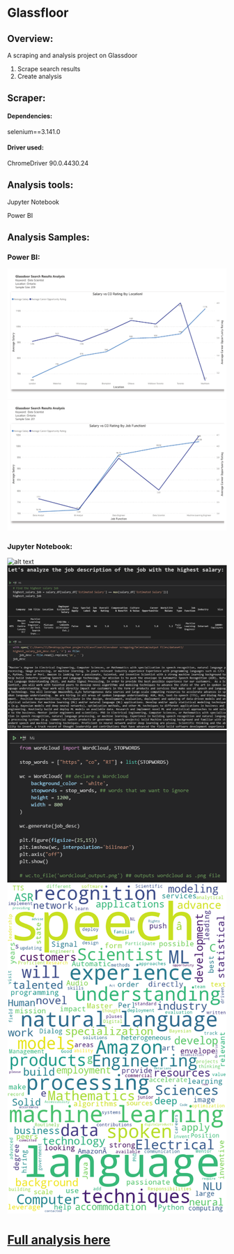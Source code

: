 # Glassfloor  

## Overview:
A scraping and analysis project on Glassdoor
1. Scrape search results
2. Create analysis

## Scraper:
#### Dependencies:
selenium==3.141.0
#### Driver used:
ChromeDriver 90.0.4430.24

## Analysis tools:
Jupyter Notebook

Power BI

## Analysis Samples:
### Power BI:
![alt text](https://github.com/rlllam/Glassfloor/blob/master/Glassdoor%20analysis/Power%20BI/analysis%20samples/glassdoor%20analysis_Page_1.png)
![alt text](https://github.com/rlllam/Glassfloor/blob/master/Glassdoor%20analysis/Power%20BI/analysis%20samples/glassdoor%20analysis_Page_2.png)

### Jupyter Notebook:
![alt text](https://github.com/rlllam/Glassfloor/blob/master/Glassdoor%20analysis/Jupyter%20Notebook/analysis%20samples/11.png)
![alt text](https://github.com/rlllam/Glassfloor/blob/master/Glassdoor%20analysis/Jupyter%20Notebook/analysis%20samples/2.png)
![alt text](https://github.com/rlllam/Glassfloor/blob/master/Glassdoor%20analysis/Jupyter%20Notebook/analysis%20samples/3.png)
![alt text](https://github.com/rlllam/Glassfloor/blob/master/Glassdoor%20analysis/Jupyter%20Notebook/analysis%20samples/4.png)

# [Full analysis here](https://github.com/rlllam/Glassfloor/tree/master/Glassdoor%20analysis)

